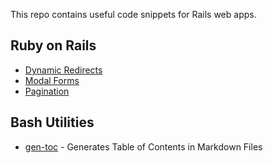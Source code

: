 This repo contains useful code snippets for Rails web apps.

## Ruby on Rails
- [Dynamic Redirects](ruby_on_rails/dynamic_redirects.md)
- [Modal Forms](ruby_on_rails/modal_forms.md)
- [Pagination](ruby_on_rails/pagination.md)

## Bash Utilities
- [gen-toc](bash_utils/gen-toc.md) - Generates Table of Contents in Markdown Files

